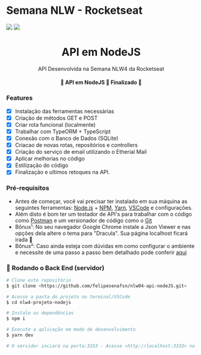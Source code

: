 # Semana NLW - Rocketseat


<p id="Primeiro paragrafo">
	
<img src="https://img.shields.io/github/stars/felipesenafsn/nlw04-api-nodeJS" />
<img src="https://img.shields.io/github/issues/felipesenafsn/nlw04-api-nodeJS" />
	
</p>

<!-- Nome do Projeto -->
<h1 align="center">API em NodeJS</h1>

<!-- Descrição do Projeto -->
<p align = "center"> API Desenvolvida na Semana NLW4 da Rocketseat </p>

<h4 align="center"> 
	🚧 API em NodeJS 🚀 Finalizado 🚧
</h4>

### Features

- [x] Instalação das ferramentas necessárias
- [x] Criação de métodos GET e POST
- [x] Criar rota funcional (localmente)
- [x] Trabalhar com TypeORM + TypeScript
- [x] Conexão com o Banco de Dados (SQLite)
- [x] Criacao de novas rotas, repositórios e controllers
- [x] Criação do serviço de email utilizando o Etherial Mail
- [x] Aplicar melhorias no código
- [x] Estilização do código
- [x] Finalização e ultimos retoques na API.

### Pré-requisitos

- Antes de começar, você vai precisar ter instalado em sua máquina as seguintes ferramentas:
[Node.js](https://nodejs.org/en/) + [NPM](https://www.npmjs.com/get-npm),  [Yarn](https://yarnpkg.com/), [VSCode](https://code.visualstudio.com/) e configurações.
- Além disto é bom ter um testador de API's para trabalhar com o código como [Postman](https://www.postman.com/) e um versionador de código como o [Git](https://git-scm.com)
- Bônus¹: No seu navegador Google Chrome instale a Json Viewer e nas opções dela altere o tema para "Dracula". Sua página localhost ficará irada 🤘
- Bônus²: Caso ainda esteja com dúvidas em como configurar o ambiente e necessite de uma passo a passo bem detalhado pode conferir [aqui](https://www.notion.so/Configura-es-do-ambiente-Node-js-ae9fea3f78894139af4268d198294e2a)

### 🎲 Rodando o Back End (servidor)

```bash
# Clone este repositório
$ git clone <https://github.com/felipesenafsn/nlw04-api-nodeJS.git>

# Acesse a pasta do projeto no terminal/VSCode
$ cd nlw4-projeto-nodejs

# Instale as dependências
$ npm i

# Execute a aplicação em modo de desenvolvimento
$ yarn dev

# O servidor inciará na porta:3333 - Acesse <http://localhost:3333> no seu navegador
```
